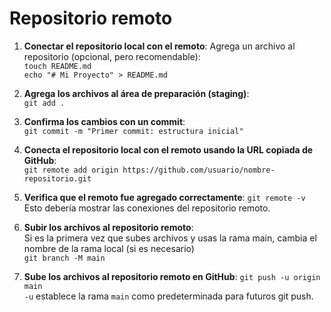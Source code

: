 # Repositorio remoto 


1. **Conectar el repositorio local con el remoto**:
Agrega un archivo al repositorio (opcional, pero recomendable):  
`touch README.md`  
`echo "# Mi Proyecto" > README.md`  
2. **Agrega los archivos al área de preparación (staging)**:  
`git add .`  

3. **Confirma los cambios con un commit**:   
`git commit -m "Primer commit: estructura inicial"`

4. **Conecta el repositorio local con el remoto usando la URL copiada de GitHub**:  
`git remote add origin https://github.com/usuario/nombre-repositorio.git` 

5. **Verifica que el remoto fue agregado correctamente**:
`git remote -v`  
Esto debería mostrar las conexiones del repositorio remoto.  
6. **Subir los archivos al repositorio remoto**:    
Si es la primera vez que subes archivos y usas la rama main, cambia el nombre de la rama local (si es necesario)    
`git branch -M main`  
7. **Sube los archivos al repositorio remoto en GitHub**:
`git push -u origin main`  
`-u` establece la rama `main` como predeterminada para futuros git push.  

